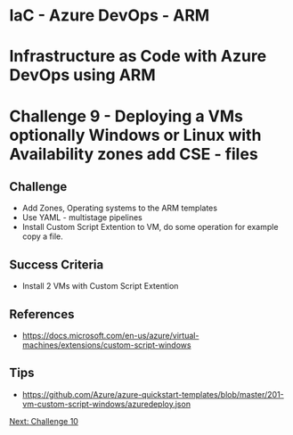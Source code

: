 # IaC - Azure DevOps - ARM
# Infrastructure as Code with Azure DevOps using ARM
# Challenge 9 - Deploying a VMs optionally Windows or Linux with Availability zones add CSE - files


## Challenge
- Add Zones, Operating systems to the ARM templates
- Use YAML - multistage pipelines
- Install Custom Script Extention to VM, do some operation for example copy a file.

## Success Criteria
- Install 2 VMs with Custom Script Extention


## References
- https://docs.microsoft.com/en-us/azure/virtual-machines/extensions/custom-script-windows

## Tips
- https://github.com/Azure/azure-quickstart-templates/blob/master/201-vm-custom-script-windows/azuredeploy.json

[Next: Challenge 10](../Challenge10)